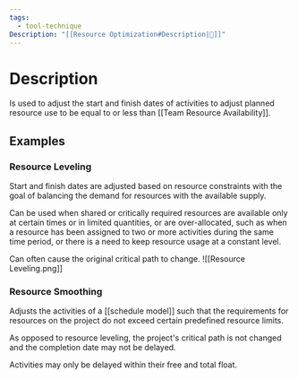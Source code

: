 ```yaml
---
tags:
  - tool-technique
Description: "[[Resource Optimization#Description|📝]]"
---
```

# Description
Is used to adjust the start and finish dates of activities to adjust planned resource use to be equal to or less than [[Team Resource Availability]].
## Examples
### Resource Leveling
Start and finish dates are adjusted based on resource constraints with the goal of balancing the demand for resources with the available supply.

Can be used when shared or critically required resources are available only at certain times or in limited quantities, or are over-allocated, such as when a resource has been assigned to two or more activities during the same time period, or there is a need to keep resource usage at a constant level.

Can often cause the original critical path to change.
![[Resource Leveling.png]]

### Resource Smoothing
Adjusts the activities of a [[schedule model]] such that the requirements for resources on the project do not exceed certain predefined resource limits.

As opposed to resource leveling, the project's critical path is not changed and the completion date may not be delayed.

Activities may only be delayed within their free and total float.